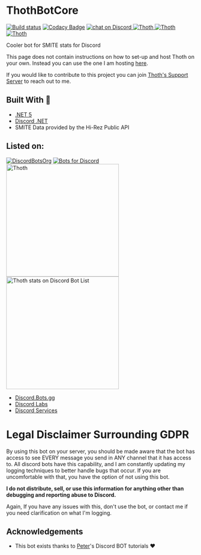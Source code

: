 # ThothBotCore
[![Build status](https://ci.appveyor.com/api/projects/status/rx5r7wrfvd3iv5x8?svg=true)](https://ci.appveyor.com/project/EasyThe/thothbotcore)
[![Codacy Badge](https://api.codacy.com/project/badge/Grade/42ec505e9dcc4d0fbe686e93bf9109bd)](https://www.codacy.com/app/EasyThe/ThothBotCore?utm_source=github.com&amp;utm_medium=referral&amp;utm_content=EasyThe/ThothBotCore&amp;utm_campaign=Badge_Grade)
<a href="https://discord.gg/hU6MTbQ">
  <img src="https://img.shields.io/discord/518408306415632384.svg?logo=discord" alt="chat on Discord">
</a>
<a href="https://top.gg/bot/454145330347376651" >
  <img src="https://top.gg/api/widget/status/454145330347376651.svg" alt="Thoth" />
</a>
<a href="https://top.gg/bot/454145330347376651" >
  <img src="https://top.gg/api/widget/servers/454145330347376651.svg" alt="Thoth" />
</a>
<a href="https://top.ggg/bot/454145330347376651" >
  <img src="https://top.gg/api/widget/owner/454145330347376651.svg" alt="Thoth" />
</a>


Cooler bot for SMITE stats for Discord

This page does not contain instructions on how to set-up and host Thoth on your own. Instead you can use the one I am hosting [here](https://top.gg/bot/454145330347376651).

If you would like to contribute to this project you can join [Thoth's Support Server](https://discord.gg/hU6MTbQ) to reach out to me.

## Built With :green_heart:

* [.NET 5](https://docs.microsoft.com/en-us/dotnet/core/)
* [Discord .NET](https://github.com/RogueException/Discord.Net)
* SMITE Data provided by the Hi-Rez Public API

## Listed on:

[![DiscordBotsOrg](https://top.gg/api/widget/454145330347376651.svg?usernamecolor=FFFFFF&topcolor=000000)](https://top.gg/bot/454145330347376651)
[![Bots for Discord](https://botsfordiscord.com/api/bot/454145330347376651/widget?theme=dark)](https://botsfordiscord.com/bots/454145330347376651)
[<img src="https://bots.ondiscord.xyz/bots/454145330347376651/embed?theme=dark&showGuilds=true" width=300 alt="Thoth" />](https://bots.ondiscord.xyz/bots/454145330347376651)
[<img src="https://discordbotlist.com/bots/454145330347376651/widget" width="300" alt="Thoth stats on Discord Bot List">](https://discordbotlist.com/bots/454145330347376651) 
* [Discord.Bots.gg](https://discord.bots.gg/bots/454145330347376651)
* [Discord Labs](https://bots.discordlabs.org/bot/thoth)
* [Discord Services](https://discordservices.net/bot/454145330347376651)

# Legal Disclaimer Surrounding GDPR

By using this bot on your server, you should be made aware that the bot has access to see EVERY message you send in ANY channel that it has access to.  All discord bots have this capability, and I am constantly updating my logging techniques to better handle bugs that occur.  If you are uncomfortable with that, you have the option of not using this bot.

**__I do not distribute, sell, or use this information for anything other than debugging and reporting abuse to Discord.__**

Again, If you have any issues with this, don't use the bot, or contact me if you need clarification on what I'm logging.

## Acknowledgements

* This bot exists thanks to [Peter](https://www.youtube.com/channel/UC5P4o4uvwae7r3_xvaKTutA)'s Discord BOT tutorials :heart: